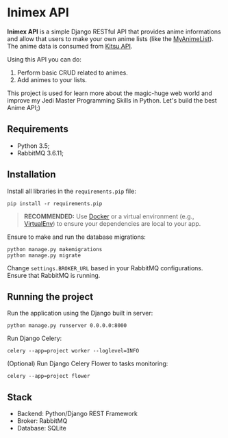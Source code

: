 # Inimex API

**Inimex API** is a simple Django RESTful API that provides anime informations and allow that users to make your own anime lists (like the [MyAnimeList](https://myanimelist.net/)). The anime data is consumed from [Kitsu API](https://kitsu.io/).

Using this API you can do:
1. Perform basic CRUD related to animes.
2. Add animes to your lists.

This project is used for learn more about the magic-huge web world and improve my Jedi Master Programming Skills in Python. Let's build the best Anime API;)

## Requirements
- Python 3.5;
- RabbitMQ 3.6.11;

## Installation
Install all libraries in the `requirements.pip` file:

```
pip install -r requirements.pip
```

> **RECOMMENDED:** Use [Docker](https://www.docker.com/) or a virtual environment (e.g., [VirtualEnv](https://virtualenv.pypa.io/)) to ensure your dependencies are local to your app.

Ensure to make and run the database migrations:

```
python manage.py makemigrations
python manage.py migrate
```

Change `settings.BROKER_URL` based in your RabbitMQ configurations.
Ensure that RabbitMQ is running.

## Running the project
Run the application using the Django built in server:

```
python manage.py runserver 0.0.0.0:8000
```

Run Django Celery:

```
celery --app=project worker --loglevel=INFO
```

(Optional) Run Django Celery Flower to tasks monitoring:

```
celery --app=project flower
```

## Stack
- Backend: Python/Django REST Framework
- Broker: RabbitMQ
- Database: SQLite
